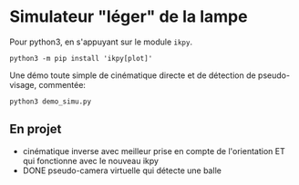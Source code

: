 # Simulateur "léger" de la lampe

Pour python3, en s'appuyant sur le module `ikpy`.

``` shell
python3 -m pip install 'ikpy[plot]'
```

Une démo toute simple de cinématique directe et de détection de pseudo-visage, commentée:

``` shell
python3 demo_simu.py
```

## En projet
- cinématique inverse avec meilleur prise en compte de l'orientation ET qui fonctionne avec le nouveau ikpy
- DONE pseudo-camera virtuelle qui détecte une balle

